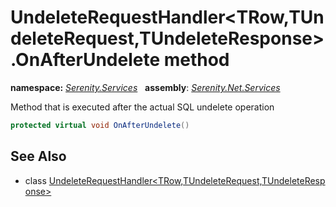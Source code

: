 # UndeleteRequestHandler&lt;TRow,TUndeleteRequest,TUndeleteResponse&gt;.OnAfterUndelete method
**namespace:** *[Serenity.Services](../../README.md#serenity.services-namespace)*   **assembly**: *[Serenity.Net.Services](../../README.md)*

Method that is executed after the actual SQL undelete operation

```csharp
protected virtual void OnAfterUndelete()
```

## See Also

* class [UndeleteRequestHandler&lt;TRow,TUndeleteRequest,TUndeleteResponse&gt;](../UndeleteRequestHandler-3.md)